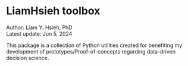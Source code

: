 # LiamHsieh toolbox
Author: Liam Y. Hsieh, PhD  
Latest update: Jun 5, 2024

This package is a collection of Python utilities created for benefiting my development of prototypes/Proof-of-concepts regarding data-driven decision science. 

<!-- Activate the virtual environment (venv) you want with the installation of this package, then run the following command to install this package for your venv:  

```bash
pip install git+https://github.com/intel-sandbox/CnA-ODS-toolbox.git

```
or from downloaded project source code then unarchive (have to change to project root folder before running following command)
```bash
pip install -e .
```

The -e option is for editable install. It doesn’t make a copy of the code into the venv folder. Instead, it makes reference to where the code has been placed. -->

